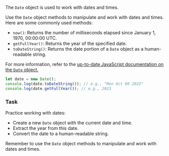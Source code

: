 The `Date` object is used to work with dates and times.

<div class="hint" title="Some Date methods">
Use the <code>Date</code> object methods to manipulate and work with dates and times. Here are some commonly used methods:

- <code>now()</code>: Returns the number of milliseconds elapsed since January 1, 1970, 00:00:00 UTC.
- <code>getFullYear()</code>: Returns the year of the specified date.
- <code>toDateString()</code>: Returns the date portion of a <code>Date</code> object as a human-readable string.

For more information, refer to the <a href="https://developer.mozilla.org/en-US/docs/Web/JavaScript/Reference/Global_Objects/Date">up-to-date JavaScript documentation on the <code>Date</code> object.</a>
</div>

```javascript
let date = new Date();
console.log(date.toDateString()); // e.g., "Mon Oct 09 2023"
console.log(date.getFullYear()); // e.g., 2023
```

### Task
Practice working with dates:
 - Create a new `Date` object with the current date and time.
 - Extract the year from this date.
 - Convert the date to a human-readable string.

<div class="hint" title="Don't reinvent the wheel"> Remember to use the <code>Date</code> object methods to manipulate and work with dates and times. </div>

